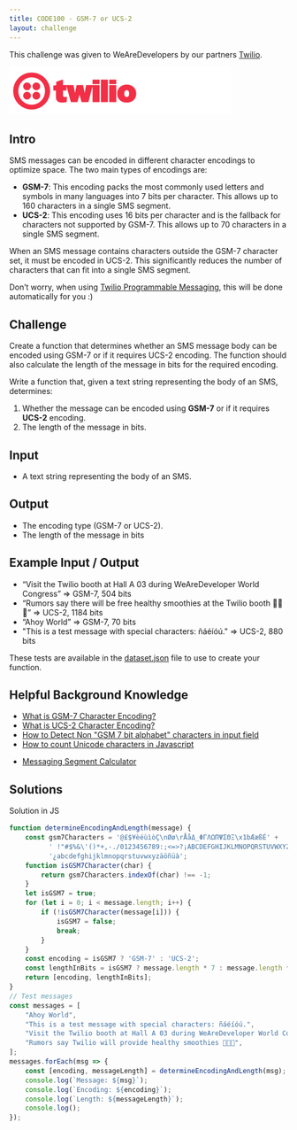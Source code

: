```yaml
---
title: CODE100 - GSM-7 or UCS-2
layout: challenge
--- 
```


This challenge was given to WeAreDevelopers by our partners [Twilio](ttps://twilio.com). 

[![Twilio developers logo](twilio-devs.png)](https://twilio.com)

## Intro

SMS messages can be encoded in different character encodings to optimize space. The two main types of encodings are:

- **GSM-7**: This encoding packs the most commonly used letters and symbols in many languages into 7 bits per character. This allows up to 160 characters in a single SMS segment.
- **UCS-2**: This encoding uses 16 bits per character and is the fallback for characters not supported by GSM-7. This allows up to 70 characters in a single SMS segment.

When an SMS message contains characters outside the GSM-7 character set, it must be encoded in UCS-2. This significantly reduces the number of characters that can fit into a single SMS segment.

Don’t worry, when using [Twilio Programmable Messaging](https://www.twilio.com/docs/messaging/quickstart), this will be done automatically for you :) 

## Challenge

Create a function that determines whether an SMS message body can be encoded using GSM-7 or if it requires UCS-2 encoding. The function should also calculate the length of the message in bits for the required encoding.

Write a function that, given a text string representing the body of an SMS, determines:

1. Whether the message can be encoded using **GSM-7** or if it requires **UCS-2** encoding.
2. The length of the message in bits.

## Input

- A text string representing the body of an SMS.

## Output

- The encoding type (GSM-7 or UCS-2).
- The length of the message in bits

## Example Input / Output

- “Visit the Twilio booth at Hall A 03 during WeAreDeveloper World Congress”
 => GSM-7, 504 bits
- “Rumors say there will be free healthy smoothies at the Twilio booth 🥤🍓🍍” =>  UCS-2, 1184 bits
- “Ahoy World” => GSM-7, 70 bits
- "This is a test message with special characters: ñáéíóú." =>  UCS-2, 880 bits

These tests are available in the [dataset.json](dataset.json) file to use to create your function. 

## Helpful Background Knowledge

- [What is GSM-7 Character Encoding?](https://www.twilio.com/docs/glossary/what-is-gsm-7-character-encoding)
- [What is UCS-2 Character Encoding?](https://www.twilio.com/docs/glossary/what-is-ucs-2-character-encoding)
- [How to Detect Non "GSM 7 bit alphabet" characters in input field](https://stackoverflow.com/questions/12673120/how-to-detect-non-gsm-7-bit-alphabet-characters-in-input-field)
- [How to count Unicode characters in Javascript](https://coolaj86.com/articles/how-to-count-unicode-characters-in-javascript/)
* [Messaging Segment Calculator](https://twiliodeved.github.io/message-segment-calculator/)

<!-- details -->
<!-- summary -->
## Solutions
<!-- endsummary -->

Solution in JS

```javascript
function determineEncodingAndLength(message) {
    const gsm7Characters = '@£$¥èéùìòÇ\nØø\rÅåΔ_ΦΓΛΩΠΨΣΘΞ\x1bÆæßÉ' +
          ' !"#$%&\'()*+,-./0123456789:;<=>?¡ABCDEFGHIJKLMNOPQRSTUVWXYZÄÖÑÜ`' +
          '¿abcdefghijklmnopqrstuvwxyzäöñüà';
    function isGSM7Character(char) {
        return gsm7Characters.indexOf(char) !== -1;
    }
    let isGSM7 = true;
    for (let i = 0; i < message.length; i++) {
        if (!isGSM7Character(message[i])) {
            isGSM7 = false;
            break;
        }
    }
    const encoding = isGSM7 ? 'GSM-7' : 'UCS-2';
    const lengthInBits = isGSM7 ? message.length * 7 : message.length * 16;
    return [encoding, lengthInBits];
}
// Test messages
const messages = [
    "Ahoy World",
    "This is a test message with special characters: ñáéíóú.",
    "Visit the Twilio booth at Hall A 03 during WeAreDeveloper World Congress",
    "Rumors say Twilio will provide healthy smoothies 🥤🍓🍍",
];
messages.forEach(msg => {
    const [encoding, messageLength] = determineEncodingAndLength(msg);
    console.log(`Message: ${msg}`);
    console.log(`Encoding: ${encoding}`);
    console.log(`Length: ${messageLength}`);
    console.log();
});
```

